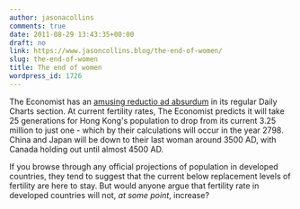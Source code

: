 ```yaml
---
author: jasonacollins
comments: true
date: 2011-08-29 13:43:35+00:00
draft: no
link: https://www.jasoncollins.blog/the-end-of-women/
slug: the-end-of-women
title: The end of women
wordpress_id: 1726
---
```


The Economist has an [amusing reductio ad absurdum](http://www.economist.com/blogs/dailychart/2011/08/populations) in its regular Daily Charts section. At current fertility rates, The Economist predicts it will take 25 generations for Hong Kong's population to drop from its current 3.25 million to just one - which by their calculations will occur in the year 2798. China and Japan will be down to their last woman around 3500 AD, with Canada holding out until almost 4500 AD.

If you browse through any official projections of population in developed countries, they tend to suggest that the current below replacement levels of fertility are here to stay. But would anyone argue that fertility rate in developed countries will not, _at some point_, increase?
